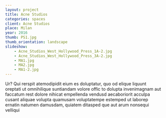 ```yaml
---
layout: project
title: Acne Studios
categories: spaces
client: Acne Studios
place: Milan
year: 2016
thumb: PS1.jpg
thumb_orientation: landscape
slideshow:
    - Acne_Studios_West_Hollywood_Press_1A-2.jpg
    - Acne_Studios_West_Hollywood_Press_3A-2.jpg
    - MA1.jpg
    - MA2.jpg
    - MA1-2.jpg
---
```


Ur? Qui rerspit atemodipidit eium es doluptatur, quo od elique liquunt oreptati ut omnihilique suntiandam volore offic to dolupta invenimagnam aut faccatum rest dolore nihicat empellenda vendusd aecaboriorit acculpa cusant aliquae volupta quamusam voluptatempe estemped ut laborep ernatin natumen damusdam, quiatem ditasped que aut arum nonsequi velliqui